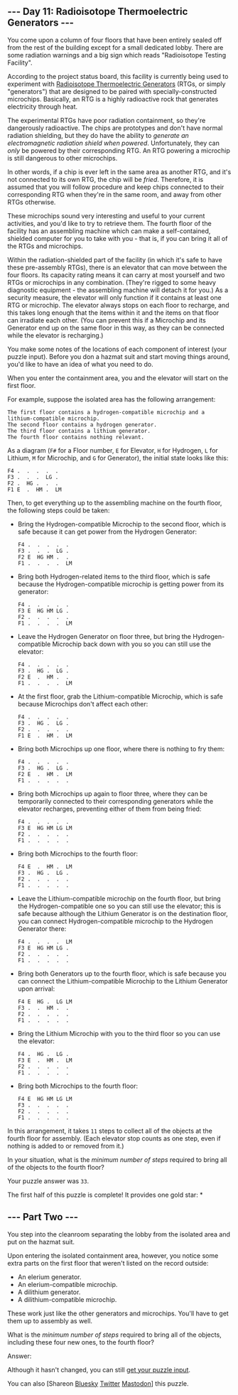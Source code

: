 \--- Day 11: Radioisotope Thermoelectric Generators ---
----------

You come upon a column of four floors that have been entirely sealed off from the rest of the building except for a small dedicated lobby. There are some radiation warnings and a big sign which reads "Radioisotope Testing Facility".

According to the project status board, this facility is currently being used to experiment with [Radioisotope Thermoelectric Generators](https://en.wikipedia.org/wiki/Radioisotope_thermoelectric_generator) (RTGs, or simply "generators") that are designed to be paired with specially-constructed microchips. Basically, an RTG is a highly radioactive rock that generates electricity through heat.

The experimental RTGs have poor radiation containment, so they're dangerously radioactive. The chips are prototypes and don't have normal radiation shielding, but they do have the ability to *generate an electromagnetic radiation shield when powered*. Unfortunately, they can *only* be powered by their corresponding RTG. An RTG powering a microchip is still dangerous to other microchips.

In other words, if a chip is ever left in the same area as another RTG, and it's not connected to its own RTG, the chip will be *fried*. Therefore, it is assumed that you will follow procedure and keep chips connected to their corresponding RTG when they're in the same room, and away from other RTGs otherwise.

These microchips sound very interesting and useful to your current activities, and you'd like to try to retrieve them. The fourth floor of the facility has an assembling machine which can make a self-contained, shielded computer for you to take with you - that is, if you can bring it all of the RTGs and microchips.

Within the radiation-shielded part of the facility (in which it's safe to have these pre-assembly RTGs), there is an elevator that can move between the four floors. Its capacity rating means it can carry at most yourself and two RTGs or microchips in any combination. (They're rigged to some heavy diagnostic equipment - the assembling machine will detach it for you.) As a security measure, the elevator will only function if it contains at least one RTG or microchip. The elevator always stops on each floor to recharge, and this takes long enough that the items within it and the items on that floor can irradiate each other. (You can prevent this if a Microchip and its Generator end up on the same floor in this way, as they can be connected while the elevator is recharging.)

You make some notes of the locations of each component of interest (your puzzle input). Before you don a hazmat suit and start moving things around, you'd like to have an idea of what you need to do.

When you enter the containment area, you and the elevator will start on the first floor.

For example, suppose the isolated area has the following arrangement:

```
The first floor contains a hydrogen-compatible microchip and a lithium-compatible microchip.
The second floor contains a hydrogen generator.
The third floor contains a lithium generator.
The fourth floor contains nothing relevant.

```

As a diagram (`F#` for a Floor number, `E` for Elevator, `H` for Hydrogen, `L` for Lithium, `M` for Microchip, and `G` for Generator), the initial state looks like this:

```
F4 .  .  .  .  .  
F3 .  .  .  LG .  
F2 .  HG .  .  .  
F1 E  .  HM .  LM

```

Then, to get everything up to the assembling machine on the fourth floor, the following steps could be taken:

* Bring the Hydrogen-compatible Microchip to the second floor, which is safe because it can get power from the Hydrogen Generator:

  ```
  F4 .  .  .  .  .  
  F3 .  .  .  LG .  
  F2 E  HG HM .  .  
  F1 .  .  .  .  LM

  ```

* Bring both Hydrogen-related items to the third floor, which is safe because the Hydrogen-compatible microchip is getting power from its generator:

  ```
  F4 .  .  .  .  .  
  F3 E  HG HM LG .  
  F2 .  .  .  .  .  
  F1 .  .  .  .  LM

  ```

* Leave the Hydrogen Generator on floor three, but bring the Hydrogen-compatible Microchip back down with you so you can still use the elevator:

  ```
  F4 .  .  .  .  .  
  F3 .  HG .  LG .  
  F2 E  .  HM .  .  
  F1 .  .  .  .  LM

  ```

* At the first floor, grab the Lithium-compatible Microchip, which is safe because Microchips don't affect each other:

  ```
  F4 .  .  .  .  .  
  F3 .  HG .  LG .  
  F2 .  .  .  .  .  
  F1 E  .  HM .  LM

  ```

* Bring both Microchips up one floor, where there is nothing to fry them:

  ```
  F4 .  .  .  .  .  
  F3 .  HG .  LG .  
  F2 E  .  HM .  LM
  F1 .  .  .  .  .  

  ```

* Bring both Microchips up again to floor three, where they can be temporarily connected to their corresponding generators while the elevator recharges, preventing either of them from being fried:

  ```
  F4 .  .  .  .  .  
  F3 E  HG HM LG LM
  F2 .  .  .  .  .  
  F1 .  .  .  .  .  

  ```

* Bring both Microchips to the fourth floor:

  ```
  F4 E  .  HM .  LM
  F3 .  HG .  LG .  
  F2 .  .  .  .  .  
  F1 .  .  .  .  .  

  ```

* Leave the Lithium-compatible microchip on the fourth floor, but bring the Hydrogen-compatible one so you can still use the elevator; this is safe because although the Lithium Generator is on the destination floor, you can connect Hydrogen-compatible microchip to the Hydrogen Generator there:

  ```
  F4 .  .  .  .  LM
  F3 E  HG HM LG .  
  F2 .  .  .  .  .  
  F1 .  .  .  .  .  

  ```

* Bring both Generators up to the fourth floor, which is safe because you can connect the Lithium-compatible Microchip to the Lithium Generator upon arrival:

  ```
  F4 E  HG .  LG LM
  F3 .  .  HM .  .  
  F2 .  .  .  .  .  
  F1 .  .  .  .  .  

  ```

* Bring the Lithium Microchip with you to the third floor so you can use the elevator:

  ```
  F4 .  HG .  LG .  
  F3 E  .  HM .  LM
  F2 .  .  .  .  .  
  F1 .  .  .  .  .  

  ```

* Bring both Microchips to the fourth floor:

  ```
  F4 E  HG HM LG LM
  F3 .  .  .  .  .  
  F2 .  .  .  .  .  
  F1 .  .  .  .  .  

  ```

In this arrangement, it takes `11` steps to collect all of the objects at the fourth floor for assembly. (Each elevator stop counts as one step, even if nothing is added to or removed from it.)

In your situation, what is the *minimum number of steps* required to bring all of the objects to the fourth floor?

Your puzzle answer was `33`.

The first half of this puzzle is complete! It provides one gold star: \*

\--- Part Two ---
----------

You step into the cleanroom separating the lobby from the isolated area and put on the hazmat suit.

Upon entering the isolated containment area, however, you notice some extra parts on the first floor that weren't listed on the record outside:

* An elerium generator.
* An elerium-compatible microchip.
* A dilithium generator.
* A dilithium-compatible microchip.

These work just like the other generators and microchips. You'll have to get them up to assembly as well.

What is the *minimum number of steps* required to bring all of the objects, including these four new ones, to the fourth floor?

Answer:

Although it hasn't changed, you can still [get your puzzle input](11/input).

You can also [Shareon [Bluesky](https://bsky.app/intent/compose?text=I%27ve+completed+Part+One+of+%22Radioisotope+Thermoelectric+Generators%22+%2D+Day+11+%2D+Advent+of+Code+2016+%23AdventOfCode+https%3A%2F%2Fadventofcode%2Ecom%2F2016%2Fday%2F11) [Twitter](https://twitter.com/intent/tweet?text=I%27ve+completed+Part+One+of+%22Radioisotope+Thermoelectric+Generators%22+%2D+Day+11+%2D+Advent+of+Code+2016&url=https%3A%2F%2Fadventofcode%2Ecom%2F2016%2Fday%2F11&related=ericwastl&hashtags=AdventOfCode) [Mastodon](javascript:void(0);)] this puzzle.